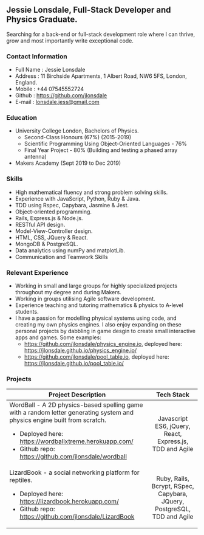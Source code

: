 ## Jessie Lonsdale, Full-Stack Developer and Physics Graduate.

Searching for a back-end or full-stack development role where I can thrive, grow and most importantly write exceptional code.

### Contact Information

- Full Name : Jessie Lonsdale
- Address   : 11 Birchside Apartments, 1 Albert Road, NW6 5FS, London, England.
- Mobile    : +44 07545552724
- Github    : https://github.com/jlonsdale
- E-mail    : lonsdale.jess@gmail.com

### Education

* University College London, Bachelors of Physics.
  * Second-Class Honours (67%) (2015-2019)
  * Scientific Programming Using Object-Oriented Languages - 76%
  * Final Year Project - 80% (Building and testing a phased array antenna)
* Makers Academy (Sept 2019 to Dec 2019)

### Skills

* High mathematical fluency and strong problem solving skills.
* Experience with JavaScript, Python, Ruby & Java.
* TDD using Rspec, Capybara, Jasmine & Jest.
* Object-oriented programming.
* Rails, Express.js & Node.js.
* RESTful API design.
* Model-View-Controller design.
* HTML, CSS, JQuery & React.
* MongoDB & PostgreSQL.
* Data analytics using numPy and matplotLib.
* Communication and Teamwork Skills

### Relevant Experience 

* Working in small and large groups for highly specialized projects throughout my degree and during Makers.
* Working in groups utilising Agile software development.
* Experience teaching and tutoring mathematics & physics to A-level students.
* I have a passion for modelling physical systems using code, and creating my own physics engines. I also enjoy expanding on these personal projects by dabbling in game desgin to create small interactive apps and games. Some examples: 
  * https://github.com/jlonsdale/physics_engine.io, deployed here: https://jlonsdale.github.io/physics_engine.io/
  * https://github.com/jlonsdale/pool_table.io, deployed here: https://jlonsdale.github.io/pool_table.io/
  
### Projects

| Project Description | Tech Stack |
| --------------------|:-------------:|
| WordBall - A 2D physics-based spelling game with a random letter generating system and physics engine built from scratch. <ul><li>Deployed here: https://wordballxtreme.herokuapp.com/ </li><li>Github repo: https://github.com/jlonsdale/wordball </li></ul>|Javascript ES6, jQuery, React, Express.js, TDD and Agile|
| LizardBook - a social networking platform for reptiles.  <ul><li>Deployed here: https://lizardbook.herokuapp.com/ </li><li>Github repo: https://github.com/jlonsdale/LizardBook </li></ul>|Ruby, Rails, Bcrypt, RSpec, Capybara, JQuery, PostgreSQL, TDD and Agile |


